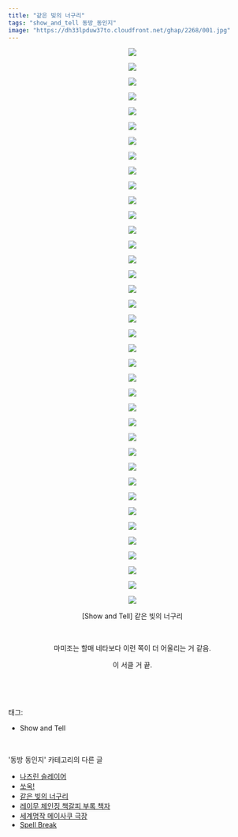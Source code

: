 ```yaml
---
title: "같은 빚의 너구리"
tags: "show_and_tell 동방_동인지"
image: "https://dh33lpduw37to.cloudfront.net/ghap/2268/001.jpg"
---
```

<div class="article">
<p style="text-align: center; clear: none; float: none;"><img src="{{ site.imgserver2 }}/ghap/2268/001.jpg"/></p>
<p style="text-align: center; clear: none; float: none;"><img src="{{ site.imgserver2 }}/ghap/2268/002.jpg"/></p>
<p style="text-align: center; clear: none; float: none;"><img src="{{ site.imgserver2 }}/ghap/2268/003.jpg"/></p>
<p style="text-align: center; clear: none; float: none;"><img src="{{ site.imgserver2 }}/ghap/2268/004.jpg"/></p>
<p style="text-align: center; clear: none; float: none;"><img src="{{ site.imgserver2 }}/ghap/2268/005.jpg"/></p>
<p style="text-align: center; clear: none; float: none;"><img src="{{ site.imgserver2 }}/ghap/2268/006.jpg"/></p>
<p style="text-align: center; clear: none; float: none;"><img src="{{ site.imgserver2 }}/ghap/2268/007.jpg"/></p>
<p style="text-align: center; clear: none; float: none;"><img src="{{ site.imgserver2 }}/ghap/2268/008.jpg"/></p>
<p style="text-align: center; clear: none; float: none;"><img src="{{ site.imgserver2 }}/ghap/2268/009.jpg"/></p>
<p style="text-align: center; clear: none; float: none;"><img src="{{ site.imgserver2 }}/ghap/2268/010.jpg"/></p>
<p style="text-align: center; clear: none; float: none;"><img src="{{ site.imgserver2 }}/ghap/2268/011.jpg"/></p>
<p style="text-align: center; clear: none; float: none;"><img src="{{ site.imgserver2 }}/ghap/2268/012.jpg"/></p>
<p style="text-align: center; clear: none; float: none;"><img src="{{ site.imgserver2 }}/ghap/2268/013.jpg"/></p>
<p style="text-align: center; clear: none; float: none;"><img src="{{ site.imgserver2 }}/ghap/2268/014.jpg"/></p>
<p style="text-align: center; clear: none; float: none;"><img src="{{ site.imgserver2 }}/ghap/2268/015.jpg"/></p>
<p style="text-align: center; clear: none; float: none;"><img src="{{ site.imgserver2 }}/ghap/2268/016.jpg"/></p>
<p style="text-align: center; clear: none; float: none;"><img src="{{ site.imgserver2 }}/ghap/2268/017.jpg"/></p>
<p style="text-align: center; clear: none; float: none;"><img src="{{ site.imgserver2 }}/ghap/2268/018.jpg"/></p>
<p style="text-align: center; clear: none; float: none;"><img src="{{ site.imgserver2 }}/ghap/2268/019.jpg"/></p>
<p style="text-align: center; clear: none; float: none;"><img src="{{ site.imgserver2 }}/ghap/2268/020.jpg"/></p>
<p style="text-align: center; clear: none; float: none;"><img src="{{ site.imgserver2 }}/ghap/2268/021.jpg"/></p>
<p style="text-align: center; clear: none; float: none;"><img src="{{ site.imgserver2 }}/ghap/2268/022.jpg"/></p>
<p style="text-align: center; clear: none; float: none;"><img src="{{ site.imgserver2 }}/ghap/2268/023.jpg"/></p>
<p style="text-align: center; clear: none; float: none;"><img src="{{ site.imgserver2 }}/ghap/2268/024.jpg"/></p>
<p style="text-align: center; clear: none; float: none;"><img src="{{ site.imgserver2 }}/ghap/2268/025.jpg"/></p>
<p style="text-align: center; clear: none; float: none;"><img src="{{ site.imgserver2 }}/ghap/2268/026.jpg"/></p>
<p style="text-align: center; clear: none; float: none;"><img src="{{ site.imgserver2 }}/ghap/2268/027.jpg"/></p>
<p style="text-align: center; clear: none; float: none;"><img src="{{ site.imgserver2 }}/ghap/2268/028.jpg"/></p>
<p style="text-align: center; clear: none; float: none;"><img src="{{ site.imgserver2 }}/ghap/2268/029.jpg"/></p>
<p style="text-align: center; clear: none; float: none;"><img src="{{ site.imgserver2 }}/ghap/2268/030.jpg"/></p>
<p style="text-align: center; clear: none; float: none;"><img src="{{ site.imgserver2 }}/ghap/2268/031.jpg"/></p>
<p style="text-align: center; clear: none; float: none;"><img src="{{ site.imgserver2 }}/ghap/2268/032.jpg"/></p>
<p style="text-align: center; clear: none; float: none;"><img src="{{ site.imgserver2 }}/ghap/2268/033.jpg"/></p>
<p style="text-align: center; clear: none; float: none;"><img src="{{ site.imgserver2 }}/ghap/2268/034.jpg"/></p>
<p style="text-align: center; clear: none; float: none;"><img src="{{ site.imgserver2 }}/ghap/2268/035.jpg"/></p>
<p style="text-align: center; clear: none; float: none;"><img src="{{ site.imgserver2 }}/ghap/2268/036.jpg"/></p>
<p style="text-align: center; clear: none; float: none;"><img src="{{ site.imgserver2 }}/ghap/2268/037.jpg"/></p>
<p style="text-align: center; clear: none; float: none;"><img src="{{ site.imgserver2 }}/ghap/2268/038.jpg"/></p>
<p style="text-align: center; clear: none; float: none;">[Show and Tell] 같은 빚의 너구리</p>
<p style="text-align: center; clear: none; float: none;"><br/></p>
<p style="text-align: center; clear: none; float: none;">마미조는 할매 네타보다 이런 쪽이 더 어울리는 거 같음.</p>
<p style="text-align: center; clear: none; float: none;">이 서클 거 끝.</p>
<p><br/></p>
</div><br/>
<div class="tagTrail">
<p>태그: </p>
<ul>
<li>Show and Tell</li>
</ul>
</div><br/>
<div class="another">
<p>'동방 동인지' 카테고리의 다른 글</p>
<ul>
<li><a href="/ghap_2271">나즈린 슬레이어</a></li>
<li><a href="/ghap_2269">쏘옥!</a></li>
<li><a href="/ghap_2268">같은 빚의 너구리</a></li>
<li><a href="/ghap_2267">레이무 체인징 책갈피 부록 책자</a></li>
<li><a href="/ghap_2266">세계명작 메이사쿠 극장</a></li>
<li><a href="/ghap_2265">Spell Break</a></li>
</ul>
</div><br/>
<div class="cb_module cb_fluid">
<div class="cb_wrt cb_profile">
</div><!-- commentList close -->
</div><br/>
